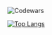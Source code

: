 ![Codewars](https://www.codewars.com/users/rodinopps/badges/large)

[![Top Langs](https://github-readme-stats.vercel.app/api/top-langs/?username=rodinopps)](https://github.com/rodinopps/github-readme-stats)
